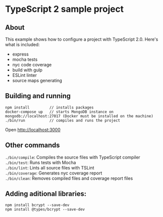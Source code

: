 # TypeScript 2 sample project

## About
This example shows how to configure a project with TypeScript 2.0. Here's what is included:
- express
- mocha tests
- nyc code coverage
- build with gulp
- ESLint linter
- source maps generating

## Building and running
```
npm install         // installs packages
docker-compose up   // starts MongoDB instance on mongodb://localhost:27017 (Docker must be installed on the machine)
./bin/run           // compiles and runs the project
```
Open <http://localhost:3000>

## Other commands

`./bin/compile`: Compiles the source files with TypeScript compiler  
`./bin/test`: Runs tests with Mocha  
`./bin/lint`: Lints all source files with TSLint  
`./bin/coverage`: Generates nyc coverage report  
`./bin/clean`: Removes compiled files and coverage report files  

## Adding aditional libraries:
```
npm install bcrypt --save-dev
npm install @types/bcrypt --save-dev
```
